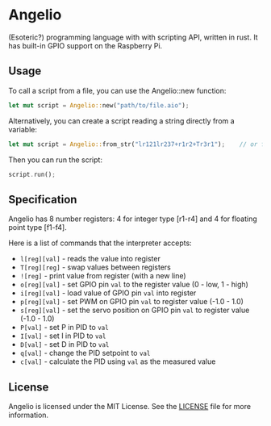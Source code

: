 # Angelio

(Esoteric?) programming language with with scripting API, written in rust. It has built-in GPIO support on the Raspberry Pi.

## Usage

To call a script from a file, you can use the Angelio::new function:

```rust
let mut script = Angelio::new("path/to/file.aio");
```


Alternatively, you can create a script reading a string directly from a variable:

```rust
let mut script = Angelio::from_str("lr121lr237+r1r2+Tr3r1");    // or from_string for String
```


Then you can run the script:

```rust
script.run();
```


## Specification

Angelio has 8 number registers: 4 for integer type [r1-r4] and 4 for floating point type [f1-f4].

Here is a list of commands that the interpreter accepts:
* `l[reg][val]` - reads the value into register
* `T[reg][reg]` - swap values between registers
* `![reg]` - print value from register (with a new line)
* `o[reg][val]` - set GPIO pin `val` to the register value (0 - low, 1 - high)
* `i[reg][val]` - load value of GPIO pin `val` into register
* `p[reg][val]` - set PWM on GPIO pin `val` to register value (-1.0 - 1.0)
* `s[reg][val]` - set the servo position on GPIO pin `val` to register value (-1.0 - 1.0)
* `P[val]` - set P in PID to `val`
* `I[val]` - set I in PID to `val`
* `D[val]` - set D in PID to `val`
* `q[val]` - change the PID setpoint to `val`
* `c[val]` - calculate the PID using `val` as the measured value


## License

Angelio is licensed under the MIT License. See the [LICENSE](LICENSE) file for more information.